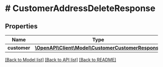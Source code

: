 # # CustomerAddressDeleteResponse


## Properties 


Name | Type | Description | Notes
------------ | ------------- | ------------- | -------------
**customer**| [**\OpenAPI\Client\Model\CustomerCustomerResponse**](CustomerCustomerResponse.md) |   | [optional]


[[Back to Model list]](../../README.md#models) [[Back to API list]](../../README.md#endpoints) [[Back to README]](../../README.md)


